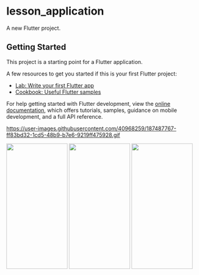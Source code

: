 # lesson_application

A new Flutter project.

## Getting Started

This project is a starting point for a Flutter application.

A few resources to get you started if this is your first Flutter project:

- [Lab: Write your first Flutter app](https://docs.flutter.dev/get-started/codelab)
- [Cookbook: Useful Flutter samples](https://docs.flutter.dev/cookbook)

For help getting started with Flutter development, view the
[online documentation](https://docs.flutter.dev/), which offers tutorials,
samples, guidance on mobile development, and a full API reference.

https://user-images.githubusercontent.com/40968259/187487767-ff83bd32-1cd5-48b9-b7e6-9219ff475928.gif

<div>
<img src="https://user-images.githubusercontent.com/40968259/187487767-ff83bd32-1cd5-48b9-b7e6-9219ff475928.gif
" width="160" height="330">
<img src="https://user-images.githubusercontent.com/40968259/187336369-3d4c5d6a-d405-4cd4-9dea-be5a2c5860db.jpg" width="160" height="330">
<img src="https://user-images.githubusercontent.com/40968259/187336611-9da9e16a-980c-4fac-a41a-5013ccf80fbe.jpg" width="160" height="330">

</div>
